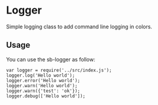 Logger
======

Simple logging class to add command line logging in colors.

Usage
-----

You can use the sb-logger as follow:

	var logger = require('../src/index.js');
	logger.log('Hello world');
	logger.error('Hello world');
	logger.warn('Hello world');
	logger.warn({'test': 'ok'});
	logger.debug(['Hello world']);